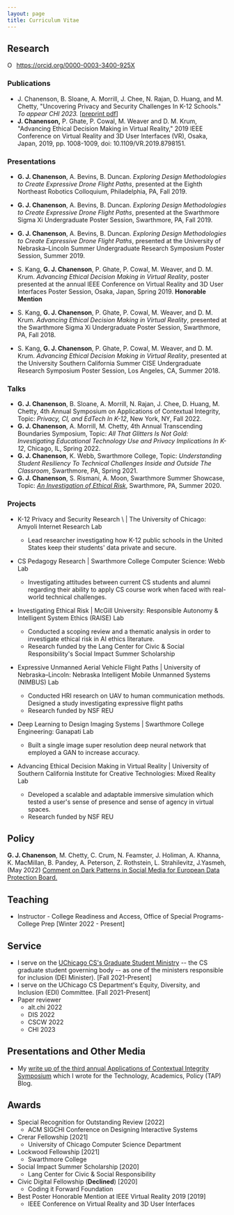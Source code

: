 ```yaml
---
layout: page
title: Curriculum Vitae 
---
```


## Research 

<div itemscope itemtype="https://schema.org/Person"><a itemprop="sameAs" content="https://orcid.org/0000-0003-3400-925X" href="https://orcid.org/0000-0003-3400-925X" target="orcid.widget" rel="me noopener noreferrer" style="vertical-align:top;"><img src="https://orcid.org/sites/default/files/images/orcid_16x16.png" style="width:1em;margin-right:.5em;" alt="ORCID iD icon">https://orcid.org/0000-0003-3400-925X</a></div>

### Publications 

*  J. Chanenson, B. Sloane,  A. Morrill, J. Chee, N. Rajan, D. Huang,  and M. Chetty, "Uncovering Privacy and Security Challenges In K-12  Schools." *To appear CHI 2023.* [[preprint pdf](https://airlab.cs.uchicago.edu/files/2023/02/CHI23_Chanenson_EdTech.pdf)]
* **J. Chanenson,** P. Ghate, P. Cowal, M. Weaver and D. M. Krum, "Advancing Ethical Decision Making in Virtual Reality," 2019 IEEE Conference on Virtual Reality and 3D User Interfaces (VR), Osaka, Japan, 2019, pp. 1008-1009, doi: 10.1109/VR.2019.8798151.

### Presentations 

* **G. J. Chanenson**, A. Bevins, B. Duncan. *Exploring Design Methodologies to Create Expressive Drone Flight Paths*, presented at the Eighth Northeast Robotics Colloquium, Philadelphia, PA, Fall 2019.
  
* **G. J. Chanenson**, A. Bevins, B. Duncan. *Exploring Design Methodologies to Create Expressive Drone Flight Paths*, presented at the Swarthmore Sigma Xi Undergraduate Poster Session, Swarthmore, PA, Fall 2019.
  
* **G. J. Chanenson**, A. Bevins, B. Duncan. *Exploring Design Methodologies to Create Expressive Drone Flight Paths*, presented at the University of Nebraska–Lincoln Summer Undergraduate Research Symposium Poster Session, Summer 2019.
  
* S. Kang, **G. J. Chanenson**, P. Ghate, P. Cowal, M. Weaver, and D. M. Krum. *Advancing Ethical Decision Making in Virtual Reality*, poster presented at the annual IEEE Conference on Virtual Reality and 3D User Interfaces Poster Session, Osaka, Japan, Spring 2019. **Honorable Mention**
  
* S. Kang, **G. J. Chanenson**, P. Ghate, P. Cowal, M. Weaver, and D. M. Krum. *Advancing Ethical Decision Making in Virtual Reality*, presented at the Swarthmore Sigma Xi Undergraduate Poster Session, Swarthmore, PA, Fall 2018.
  
* S. Kang, **G. J. Chanenson**, P. Ghate, P. Cowal, M. Weaver, and D. M. Krum. *Advancing Ethical Decision Making in Virtual Reality*, presented at the University Southern California Summer CISE Undergraduate Research Symposium Poster Session, Los Angeles, CA, Summer 2018.


### Talks
* **G. J. Chanenson**, B. Sloane, A. Morrill, N. Rajan, J. Chee, D. Huang, M. Chetty, 4th Annual Symposium on Applications of Contextual Integrity, Topic: *Privacy, CI, and EdTech In K-12*, New York, NY, Fall 2022.
* **G. J. Chanenson**, A. Morrill, M. Chetty, 4th Annual Transcending Boundaries Symposium, Topic: *All That Glitters Is Not Gold: Investigating Educational Technology Use and Privacy Implications In K-12*, Chicago, IL, Spring 2022.
* **G. J. Chanenson**, K. Webb, Swarthmore College, Topic: *Understanding Student Resiliency To Technical Challenges Inside and Outside The Classroom*, Swarthmore, PA, Spring 2021.
* **G. J. Chanenson**, S. Rismani, A. Moon, Swarthmore Summer Showcase, Topic: [*An Investigation of Ethical Risk*](https://www.youtube.com/embed/1vlUv7Xr8hA), Swarthmore, PA, Summer 2020.

### Projects

* K-12 Privacy and Security Research \ | The University of Chicago: Amyoli Internet Research Lab
  * Lead researcher investigating how K-12 public schools in the United States keep their students' data private and secure.

* CS Pedagogy Research \| Swarthmore College Computer Science: Webb Lab
  * Investigating attitudes between current CS students and alumni regarding their ability to apply CS course work when faced with real-world technical challenges.
* Investigating Ethical Risk \| McGill University: Responsible Autonomy & Intelligent System Ethics (RAISE) Lab
  * Conducted a scoping review and a thematic analysis in order to investigate ethical risk in AI ethics literature.
  * Research funded by the Lang Center for Civic & Social Responsibility's  Social Impact Summer Scholarship
* Expressive Unmanned Aerial Vehicle Flight Paths \| University of Nebraska–Lincoln: Nebraska Intelligent Mobile Unmanned Systems (NIMBUS) Lab
  * Conducted HRI research on UAV to human communication methods. Designed a study investigating expressive flight paths
  * Research funded by NSF REU
* Deep Learning to Design Imaging Systems \| Swarthmore College Engineering: Ganapati Lab
  * Built a single image super resolution deep neural network that employed a GAN to increase accuracy.
* Advancing Ethical Decision Making in Virtual Reality \| University of Southern California Institute for Creative Technologies: Mixed Reality Lab
  * Developed a scalable and adaptable immersive simulation which tested a user's sense of presence and sense of agency in virtual spaces.
  * Research funded by NSF REU



## Policy 

**G. J. Chanenson**, M. Chetty, C. Crum, N. Feamster, J. Holiman, A. Khanna, K. MacMillan, B. Pandey, A. Peterson, Z. Rothstein, L. Strahilevitz, J.Yasmeh, (May 2022) [Comment on Dark Patterns in Social Media for European Data Protection Board.](https://cpb-us-w2.wpmucdn.com/voices.uchicago.edu/dist/1/2826/files/2022/06/EDPB_Comment_Final.pdf) 



## Teaching 

* Instructor - College Readiness and Access, Office of Special Programs-College Prep [Winter 2022 - Present]



## Service

* I serve on the [UChicago CS's Graduate Student Ministry](https://www.cs.uchicago.edu/graduate/graduate-student-representatives/) -- the CS graduate student governing body -- as one of the ministers responsible for inclusion (DEI Minister). [Fall 2021-Present]
* I serve on the UChicago CS Department's Equity, Diversity, and Inclusion (EDI) Committee. [Fall 2021-Present]
* Paper reviewer
  * alt.chi 2022
  * DIS 2022 
  * CSCW 2022 
  * CHI 2023  




## Presentations and Other Media

* My [write up of the third annual Applications of Contextual Integrity Symposium](https://www.techpolicy.com/Report-from-3rd-Symposium-on-Applications-of-Contextual-Integrity_TH-012822.aspx) which I wrote for the Technology, Academics, Policy (TAP) Blog.



## Awards 

* Special Recognition for Outstanding Review [2022]
  * ACM SIGCHI Conference on Designing Interactive Systems
* Crerar Fellowship [2021]
  * University of Chicago Computer Science Department
* Lockwood Fellowship [2021]
  * Swarthmore College
* Social Impact Summer Scholarship [2020]
  * Lang Center for Civic & Social Responsibility
* Civic Digital Fellowship (**Declined**) [2020]
  * Coding it Forward Foundation
* Best Poster Honorable Mention at IEEE Virtual Reality 2019 [2019]
  * IEEE Conference on Virtual Reality and 3D User Interfaces
